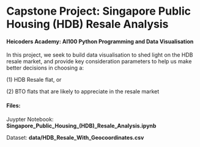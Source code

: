 # Capstone Project: Singapore Public Housing (HDB) Resale Analysis
#### Heicoders Academy: AI100 Python Programming and Data Visualisation

In this project, we seek to build data visualisation to shed light on the HDB resale market, and provide key consideration parameters to help us make better decisions in choosing a:

(1) HDB Resale flat, or

(2) BTO flats that are likely to appreciate in the resale market

#### Files:
Juypter Notebook: **Singapore_Public_Housing_(HDB)_Resale_Analysis.ipynb**

Dataset: **data/HDB_Resale_With_Geocoordinates.csv**
